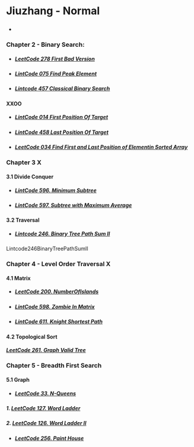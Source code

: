 # Jiuzhang - Normal

+ ##### [](../../../../../../../../../)

### Chapter 2 - Binary Search:

+ ##### [LeetCode 278 First Bad Version](/src/leetcode/p251to300/LeetCode278FirstBadVersion.java)

+ ##### [LintCode 075 Find Peak Element](../../../../../../../../../karakoram/kb/kb0050/src/main/java/com/anonymouscorgi/karakoram/kb0050/LintCode075FindPeakElement.java)

+ ##### [Lintcode 457 Classical Binary Search](../../../../../../../../../karakoram/kb/kb0450/src/main/java/com/anonymouscorgi/karakoram/kb0450/LintCode457ClassicalBinarySearch.java)

#### XXOO

+ ##### [LintCode 014 First Position Of Target](../../../../../../../../../karakoram/kb/kb0000/src/main/java/com/anonymouscorgi/karakoram/kb0000/LintCode014FirstPositionOfTarget.java)

+ ##### [LintCode 458 Last Position Of Target](../../../../../../../../../karakoram/kb/kb0450/src/main/java/com/anonymouscorgi/karakoram/kb0450/LintCode458LastPositionOfTarget.java)

+ ##### [LeetCode 034 Find First and Last Position of Elementin Sorted Array](../../../../../../../../../karakoram/kb/kb0000/src/main/java/com/anonymouscorgi/karakoram/kb0000/LeetCode034FindFirstandLastPositionofElementinSortedArray.java)

### Chapter 3 X

#### 3.1 Divide Conquer

+ ##### [LintCode 596. Minimum Subtree](../../../../../../../../../karakoram/kb/kb0500/src/main/java/com/anonymouscorgi/karakoram/kb0500/LintCode596MinimumSubtree.java)

+ ##### [LintCode 597. Subtree with Maximum Average](../../../../../../../../../karakoram/kb/kb0500/src/main/java/com/anonymouscorgi/karakoram/kb0500/LintCode597SubtreewithMaximumAverage.java)

#### 3.2 Traversal

+ ##### [Lintcode 246. Binary Tree Path Sum II](../../../../../../../../../karakoram/kb/kb0200/src/main/java/com/anonymouscorgi/karakoram/kb0200/Lintcode246BinaryTreePathSumII.java)

Lintcode246BinaryTreePathSumII

### Chapter 4 - Level Order Traversal X

#### 4.1 Matrix

+ ##### [LeetCode 200. NumberOfIslands](../../../../../../../../../karakoram/kb/kb0200/src/main/java/com/anonymouscorgi/karakoram/kb0200/LeetCode200NumberOfIslands.java)

+ ##### [LintCode 598. Zombie In Matrix](../../../../../../../../../karakoram/kb/kb0500/src/main/java/com/anonymouscorgi/karakoram/kb0500/LintCode598ZombieInMatrix.java)

+ ##### [LintCode 611. Knight Shortest Path](../../../../../../../../../karakoram/kb/kb0600/src/main/java/com/anonymouscorgi/karakoram/kb0600/LintCode611KnightShortestPath.java)

#### 4.2 Topological Sort

#####  [LeetCode 261. Graph Valid Tree](/src/leetcode/p251to300/LeetCode261GraphValidTree.java)

### Chapter 5 - Breadth First Search

#### 5.1 Graph

+ ##### [LeetCode 33. N-Queens](../../../../../../../../../karakoram/kb/kb0000/src/main/java/com/anonymouscorgi/karakoram/kb0000/LintCode33NQueens.java)

##### 1. [LeetCode 127. Word Ladder](/src/leetcode/p101to150/LeetCode127WordLadder.java)

##### 2. [LeetCode 126. Word Ladder II](/src/leetcode/p101to150/LeetCode126WordLadderII.java)

+ ##### [LeetCode 256. Paint House](../../../../../../../../../karakoram/kb/kb0250/src/main/java/com/anonymouscorgi/karakoram/kb0250/LeetCode256PaintHouse.java)
